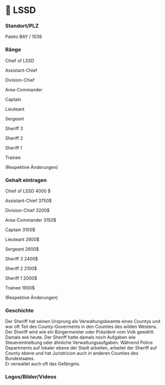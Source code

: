 # 🚓 LSSD

### Standort/PLZ  <a href="#0-toc-title" id="0-toc-title"></a>

Paleto BAY / 1038

### Ränge  <a href="#1-toc-title" id="1-toc-title"></a>

Chief of LSSD

Assistant-Chief

Division-Chief

Area-Commander

Captain

Lieuteant

Sergeant

Sheriff 3

Sheriff 2

Sheriff 1

Trainee

(Respektive Änderungen)

### Gehalt eintragen  <a href="#3-toc-title" id="3-toc-title"></a>

Chief of LSSD 4000 $

Assistant-Chief 3750$

Division-Chief 3200$

Area-Commander 3150$

Captain 3100$

Lieuteant 2800$

Sergeant 2600$

Sheriff 3 2400$

Sheriff 2 2100$

Sheriff 1 2000$

Trainee 1900$

(Respektive Änderungen)

### Geschichte  <a href="#5-toc-title" id="5-toc-title"></a>

Der Sheriff hat seinen Ursprung als Verwaltungsbeamte eines Countys und war oft Teil des County-Goverments in den Counties des wilden Westens. Der Sheriff wird wie ein Bürgermeister oder Präsident vom Volk gewählt. Damals wie heute. Der Sheriff hatte damals noch Aufgaben wie Steuereintreibung oder ähnliche Verwaltungsaufgaben. Während Police Departments auf lokaler ebene der Stadt arbeiten, arbeitet der Sheriff auf County ebene und hat Juristricion auch in anderen Counties des Bundestaates.\
Er verwaltet auch oft das Gefängnis.

### Logos/Bilder/Videos  <a href="#6-toc-title" id="6-toc-title"></a>

<figure><img src="https://cdn.discordapp.com/attachments/960641874836738050/960642675030237274/unknown.png" alt=""><figcaption></figcaption></figure>

<figure><img src="https://cdn.discordapp.com/attachments/960641874836738050/960643093886025761/unknown.png" alt=""><figcaption></figcaption></figure>

<figure><img src="https://cdn.discordapp.com/attachments/960641874836738050/960643094250938368/unknown.png" alt=""><figcaption></figcaption></figure>
